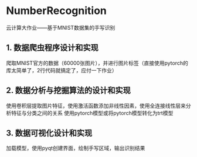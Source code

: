 # NumberRecognition
云计算大作业——基于MNIST数据集的手写识别

## 1.	数据爬虫程序设计和实现
爬取MNIST官方的数据（60000张图片），并进行图片标签（直接使用pytorch的库太简单了，2行代码就搞定了，应付一下作业）

## 2.	数据分析与挖掘算法的设计和实现
使用卷积层提取图片特征，使用激活函数添加非线性因素，使用全连接线性层来分析特征与分类之间的关系
使用pytorch模型或将pytorch模型转化为trt模型

## 3.	数据可视化设计和实现
加载模型，使用pyqt创建界面，绘制手写区域，输出识别结果